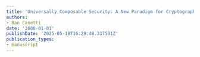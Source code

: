 ```yaml
---
title: 'Universally Composable Security: A New Paradigm for Cryptographic Protocols'
authors:
- Ran Canetti
date: '2000-01-01'
publishDate: '2025-05-18T16:29:48.337501Z'
publication_types:
- manuscript
---
```


